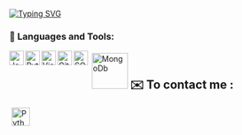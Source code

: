 [![Typing SVG](https://readme-typing-svg.herokuapp.com?color=%23DA13F7&lines=Welcome+to+my+GitHub+Profile;Always+learning++new+things)](https://git.io/typing-svg)

### 🧰 Languages and Tools:

<img align="left" alt="Java" width="26px" src="https://user-images.githubusercontent.com/72949926/151268984-9d5fdd5b-da6a-4591-a44b-f670f5239509.png" />
<img align="left" alt="Python" width="26px" src="https://user-images.githubusercontent.com/72949926/151269092-b6336f4f-6cf3-4141-8dc8-a2c1665286f0.png" />
<img align="left" alt="Visual Studio Code" width="26px" src="https://github.com/darshanr27/darshanr27/blob/master/Assets/visual-studio-code.png" />
<img align="left" alt="GitHub" width="26px" src="https://user-images.githubusercontent.com/72949926/151269121-85576a35-7293-4a85-ae44-381c0b847c16.png" />
<img align="left" alt="SQl" width="26px" src="https://user-images.githubusercontent.com/72949926/151269139-f61b409b-8a7e-4a4a-bb4f-1145e458b8cc.png"/>
<img align="left" alt="MongoDb" width="65px" src="https://user-images.githubusercontent.com/72949926/151269554-e0554df6-a91c-4f5a-b860-7b846e224250.png" style="vertical-align:top; margin:4px"/>
<br />

## ✉️ To contact me :
<a href="https://www.linkedin.com/in/doğuhan-cumaoğlu-5b09861b6/" target="_blank" rel="noopener noreferrer"> <img src="https://www.pngall.com/wp-content/uploads/2016/07/Linkedin-Download-PNG.png" alt="Python" height="33" style="vertical-align:top; margin:4px"></a>



